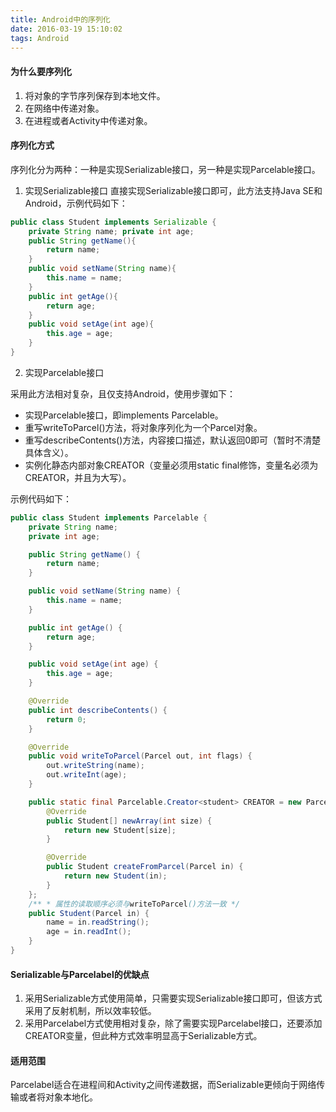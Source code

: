 ```yaml
---
title: Android中的序列化
date: 2016-03-19 15:10:02
tags: Android
---
```


#### 为什么要序列化
1. 将对象的字节序列保存到本地文件。
2. 在网络中传递对象。
3. 在进程或者Activity中传递对象。
<!--more-->

#### 序列化方式
序列化分为两种：一种是实现Serializable接口，另一种是实现Parcelable接口。
1. 实现Serializable接口
直接实现Serializable接口即可，此方法支持Java SE和Android，示例代码如下：

```Java
public class Student implements Serializable {
    private String name; private int age;
    public String getName(){
        return name;
    }
    public void setName(String name){
        this.name = name;
    }
    public int getAge(){
        return age;
    }
    public void setAge(int age){
        this.age = age;
    }
}
```

2. 实现Parcelable接口

采用此方法相对复杂，且仅支持Android，使用步骤如下：
- 实现Parcelable接口，即implements Parcelable。
- 重写writeToParcel()方法，将对象序列化为一个Parcel对象。
- 重写describeContents()方法，内容接口描述，默认返回0即可（暂时不清楚具体含义）。
- 实例化静态内部对象CREATOR（变量必须用static final修饰，变量名必须为CREATOR，并且为大写）。

示例代码如下：
```Java
public class Student implements Parcelable {
    private String name;
    private int age;

    public String getName() {
        return name;
    }

    public void setName(String name) {
        this.name = name;
    }

    public int getAge() {
        return age;
    }

    public void setAge(int age) {
        this.age = age;
    }  

    @Override
    public int describeContents() {
        return 0;
    }

    @Override
    public void writeToParcel(Parcel out, int flags) {
        out.writeString(name);
        out.writeInt(age);
    }

    public static final Parcelable.Creator<student> CREATOR = new Parcelable.Creator<student>() {
        @Override
        public Student[] newArray(int size) {
            return new Student[size];
        }

        @Override
        public Student createFromParcel(Parcel in) {
            return new Student(in);
        }
    };
    /** * 属性的读取顺序必须与writeToParcel()方法一致 */
    public Student(Parcel in) {
        name = in.readString();
        age = in.readInt(); 
    }
}
```

#### Serializable与Parcelabel的优缺点
1. 采用Serializable方式使用简单，只需要实现Serializable接口即可，但该方式采用了反射机制，所以效率较低。
2. 采用Parcelabel方式使用相对复杂，除了需要实现Parcelabel接口，还要添加CREATOR变量，但此种方式效率明显高于Serializable方式。

#### 适用范围
Parcelabel适合在进程间和Activity之间传递数据，而Serializable更倾向于网络传输或者将对象本地化。
